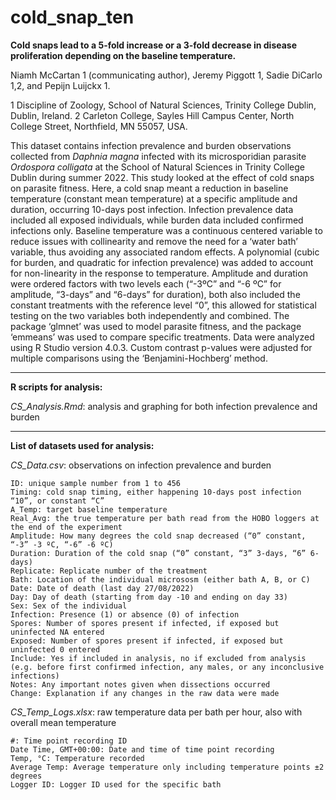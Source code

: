 # cold_snap_ten
**Cold snaps lead to a 5-fold increase or a 3-fold decrease in disease proliferation depending on the baseline temperature.** 

Niamh McCartan 1 (communicating author), Jeremy Piggott 1, Sadie DiCarlo 1,2, and Pepijn Luijckx 1. 

1 Discipline of Zoology, School of Natural Sciences, Trinity College Dublin, Dublin, Ireland.
2 Carleton College, Sayles Hill Campus Center, North College Street, Northfield, MN 55057, USA.

This dataset contains infection prevalence and burden observations collected from _Daphnia magna_ infected with its microsporidian parasite _Ordospora colligata_ at the School of Natural Sciences in Trinity College Dublin during summer 2022. This study looked at the effect of cold snaps on parasite fitness. Here, a cold snap meant a reduction in baseline temperature (constant mean temperature) at a specific amplitude and duration, occurring 10-days post infection. Infection prevalence data included all exposed individuals, while burden data included confirmed infections only. Baseline temperature was a continuous centered variable to reduce issues with collinearity and remove the need for a ‘water bath’ variable, thus avoiding any associated random effects. A polynomial (cubic for burden, and quadratic for infection prevalence) was added to account for non-linearity in the response to temperature. Amplitude and duration were ordered factors with two levels each (“-3ºC” and “-6 ºC” for amplitude, “3-days” and “6-days” for duration), both also included the constant treatments with the reference level “0”, this allowed for statistical testing on the two variables both independently and combined. The package ‘glmnet’ was used to model parasite fitness, and the package ‘emmeans’ was used to compare specific treatments. Data were analyzed using R Studio version 4.0.3. Custom contrast p-values were adjusted for multiple comparisons using the ‘Benjamini-Hochberg’ method. 

_________________________________________________


**R scripts for analysis:** 

_CS_Analysis.Rmd_: analysis and graphing for both infection prevalence and burden

-----

**List of datasets used for analysis:**

_CS_Data.csv_: observations on infection prevalence and burden

```
ID: unique sample number from 1 to 456
Timing: cold snap timing, either happening 10-days post infection “10”, or constant “C”
A_Temp: target baseline temperature
Real_Avg: the true temperature per bath read from the HOBO loggers at the end of the experiment 
Amplitude: How many degrees the cold snap decreased (“0” constant, “-3” -3 ºC, “-6” -6 ºC)
Duration: Duration of the cold snap (“0” constant, “3” 3-days, “6” 6-days)
Replicate: Replicate number of the treatment
Bath: Location of the individual micrososm (either bath A, B, or C)
Date: Date of death (last day 27/08/2022)
Day: Day of death (starting from day -10 and ending on day 33)
Sex: Sex of the individual 
Infection: Presence (1) or absence (0) of infection 
Spores: Number of spores present if infected, if exposed but uninfected NA entered
Exposed: Number of spores present if infected, if exposed but uninfected 0 entered
Include: Yes if included in analysis, no if excluded from analysis (e.g. before first confirmed infection, any males, or any inconclusive infections) 
Notes: Any important notes given when dissections occurred
Change: Explanation if any changes in the raw data were made
```

_CS_Temp_Logs.xlsx_: raw temperature data per bath per hour, also with overall mean temperature 

```
#: Time point recording ID
Date Time, GMT+00:00: Date and time of time point recording 	
Temp, °C: Temperature recorded					
Average Temp: Average temperature only including temperature points ±2 degrees
Logger ID: Logger ID used for the specific bath	
```
